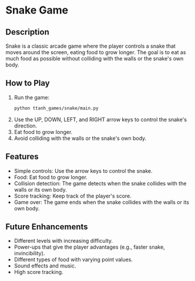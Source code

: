 # Snake Game

## Description
Snake is a classic arcade game where the player controls a snake that moves around the screen, eating food to grow longer. The goal is to eat as much food as possible without colliding with the walls or the snake's own body.

## How to Play

1.  Run the game:
    ```bash
    python ttanh_games/snake/main.py
    ```
2.  Use the UP, DOWN, LEFT, and RIGHT arrow keys to control the snake's direction.
3.  Eat food to grow longer.
4.  Avoid colliding with the walls or the snake's own body.

## Features

*   Simple controls: Use the arrow keys to control the snake.
*   Food: Eat food to grow longer.
*   Collision detection: The game detects when the snake collides with the walls or its own body.
*   Score tracking: Keep track of the player's score.
*   Game over: The game ends when the snake collides with the walls or its own body.

## Future Enhancements

*   Different levels with increasing difficulty.
*   Power-ups that give the player advantages (e.g., faster snake, invincibility).
*   Different types of food with varying point values.
*   Sound effects and music.
*   High score tracking.
